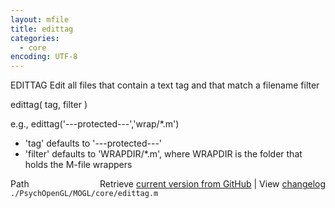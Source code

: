 ```yaml
---
layout: mfile
title: edittag
categories:
  - core
encoding: UTF-8
---
```


EDITTAG  Edit all files that contain a text tag and that match
         a filename filter

edittag\( tag, filter \)

e.g., edittag\('---protected---','wrap/\*.m'\)

- 'tag' defaults to '---protected---'
- 'filter' defaults to 'WRAPDIR/\*.m', where WRAPDIR is the folder that
  holds the M-file wrappers


<div class="code_header" style="text-align:right;">
  <span style="float:left;">Path&nbsp;&nbsp;</span> <span class="counter">Retrieve <a href=
  "https://raw.github.com/Psychtoolbox-3/Psychtoolbox-3/beta/./PsychOpenGL/MOGL/core/edittag.m">current version from GitHub</a> | View <a href=
  "https://github.com/Psychtoolbox-3/Psychtoolbox-3/commits/beta/./PsychOpenGL/MOGL/core/edittag.m">changelog</a></span>
</div>
<div class="code">
  <code>./PsychOpenGL/MOGL/core/edittag.m</code>
</div>
